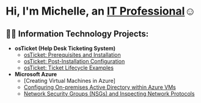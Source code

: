 <h1>Hi, I'm Michelle, an <a href="https://linkedin.com/">IT Professional</a>☺</h1>

<h2>👨‍💻 Information Technology Projects:</h2>

- <b>osTicket (Help Desk Ticketing System)</b>
  - [osTicket: Prerequisites and Installation](https://github.com/carrillo417/osticket-prereqs)
  - [osTicket: Post-Installation Configuration](https://github.com/carrillo417/post-install-config)
  - [osTicket: Ticket Lifecycle Examples](https://github.com/carrillo417/ticket-lifecycle)
- <b>Microsoft Azure</b>
  - [Creating Virtual Machines in Azure]
  - [Configuring On-premises Active Directory within Azure VMs](https://github.com/carrillo417/configure-ad)
  - [Network Security Groups (NSGs) and Inspecting Network Protocols](https://github.com/carrillo417/azure-network-protocols)

